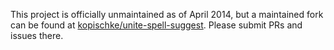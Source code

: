 This project is officially unmaintained as of April 2014, but a maintained fork can be found at [kopischke/unite-spell-suggest](https://github.com/kopischke/unite-spell-suggest). Please submit PRs and issues there.
